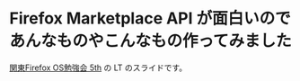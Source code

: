 Firefox Marketplace API が面白いのであんなものやこんなもの作ってみました
===============================================================

[関東Firefox OS勉強会 5th](http://atnd.org/events/44739) の LT のスライドです。

